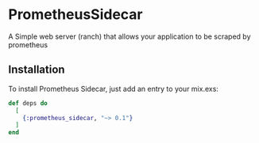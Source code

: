 # PrometheusSidecar

A Simple web server (ranch) that allows your application to be scraped by prometheus

## Installation

To install Prometheus Sidecar, just add an entry to your mix.exs:

```elixir
def deps do
  [
    {:prometheus_sidecar, "~> 0.1"}
  ]
end
```

